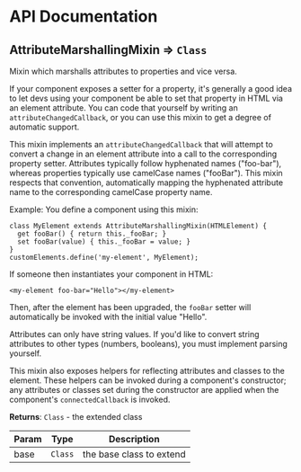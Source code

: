 # API Documentation
<a name="module_AttributeMarshallingMixin"></a>

## AttributeMarshallingMixin ⇒ <code>Class</code>
Mixin which marshalls attributes to properties and vice versa.

If your component exposes a setter for a property, it's generally a good
idea to let devs using your component be able to set that property in HTML
via an element attribute. You can code that yourself by writing an
`attributeChangedCallback`, or you can use this mixin to get a degree of
automatic support.

This mixin implements an `attributeChangedCallback` that will attempt to
convert a change in an element attribute into a call to the corresponding
property setter. Attributes typically follow hyphenated names ("foo-bar"),
whereas properties typically use camelCase names ("fooBar"). This mixin
respects that convention, automatically mapping the hyphenated attribute
name to the corresponding camelCase property name.

Example: You define a component using this mixin:

    class MyElement extends AttributeMarshallingMixin(HTMLElement) {
      get fooBar() { return this._fooBar; }
      set fooBar(value) { this._fooBar = value; }
    }
    customElements.define('my-element', MyElement);

If someone then instantiates your component in HTML:

    <my-element foo-bar="Hello"></my-element>

Then, after the element has been upgraded, the `fooBar` setter will
automatically be invoked with the initial value "Hello".

Attributes can only have string values. If you'd like to convert string
attributes to other types (numbers, booleans), you must implement parsing
yourself.

This mixin also exposes helpers for reflecting attributes and classes to
the element. These helpers can be invoked during a component's constructor;
any attributes or classes set during the constructor are applied when the
component's `connectedCallback` is invoked.

**Returns**: <code>Class</code> - the extended class  

| Param | Type | Description |
| --- | --- | --- |
| base | <code>Class</code> | the base class to extend |


